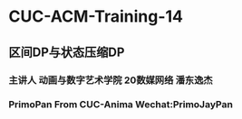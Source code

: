 # CUC-ACM-Training-14
## 区间DP与状态压缩DP
### 主讲人 动画与数字艺术学院 20数媒网络 潘东逸杰
### PrimoPan From CUC-Anima Wechat:PrimoJayPan
